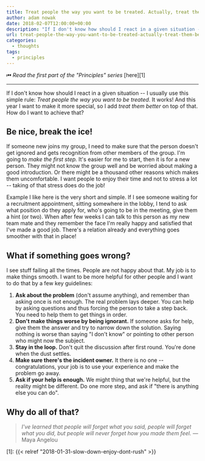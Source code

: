 ```yaml
---
title: Treat people the way you want to be treated. Actually, treat them better.
author: adam nowak
date: 2018-02-07T12:00:00+00:00
description: "If I don't know how should I react in a given situation - I usually use this simple rule: Treat people the way you want to be treated. It works!"
url: treat-people-the-way-you-want-to-be-treated-actually-treat-them-better
categories:
  - thoughts
tags:
  - principles
---
```


⏮ _Read the first part of the "Principles" series_ [here][1]

---

If I don't know how should I react in a given situation -- I usually use this simple rule: _Treat people the way you want to be treated_. It works!
And this year I want to make it more special, so I add _treat them better_ on top of that.
How do I want to achieve that?

## Be nice, break the ice!

If someone new joins my group, I need to make sure that the person doesn't get ignored and gets recognition from other members of the group.
I'm going to _make the first step._
It's easier for me to start, then it is for a new person. They might not know the group well and be worried about making a good introduction.
Or there might be a thousand other reasons which makes them uncomfortable.
I want people to enjoy their time and not to stress a lot -- taking of that stress does do the job!

Example I like here is the very short and simple.
If I see someone waiting for a recruitment appointment, sitting somewhere in the lobby, I tend to ask what position do they apply for, who's going to be in the meeting, give them a hint (or two).
When after few weeks I can talk to this person as my new team mate and they remember the face I'm really happy and satisfied that I've made a good job.
There's a relation already and everything goes smoother with that in place!

## What if something goes wrong?

I see stuff failing all the times.
People are not happy about that.
My job is to make things smooth.
I want to be more helpful for other people and I want to do that by a few key guidelines:

1. **Ask about the problem** (don't assume anything), and remember than asking once is not enough.
   The real problem lays deeper.
   You can help by asking questions and thus forcing the person to take a step back.
   You need to help them to get things in order.
2. **Don't make things worse by being ignorant.**
   If someone asks for help, give them the answer and try to narrow down the solution.
   Saying nothing is worse than saying "I don't know" or pointing to other person who might now the subject.
3. **Stay in the loop.**
   Don't quit the discussion after first round.
   You're done when the dust settles.
4. **Make sure there's the incident owner.**
   It there is no one -- congratulations, your job is to use your experience and make the problem go away.
5. **Ask if your help is enough.**
   We might thing that we're helpful, but the reality might be different.
   Do one more step, and ask if "there is anything else you can do".

## Why do all of that?

> _I've learned that people will forget what you said, people will forget what you did, but people will never forget how you made them feel._
> ― Maya Angelou

[1]: {{< relref "2018-01-31-slow-down-enjoy-dont-rush" >}}
